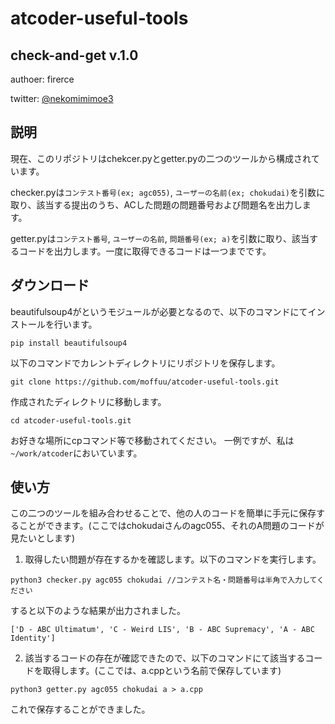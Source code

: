 # atcoder-useful-tools

## check-and-get v.1.0

authoer: firerce

twitter: [@nekomimimoe3](https://twitter.com/nekomimimoe3)


## 説明
現在、このリポジトリはchekcer.pyとgetter.pyの二つのツールから構成されています。

checker.pyは`コンテスト番号(ex; agc055)`, `ユーザーの名前(ex; chokudai)`を引数に取り、該当する提出のうち、ACした問題の問題番号および問題名を出力します。

getter.pyは`コンテスト番号`, `ユーザーの名前`, `問題番号(ex; a)`を引数に取り、該当するコードを出力します。一度に取得できるコードは一つまでです。


## ダウンロード

beautifulsoup4がというモジュールが必要となるので、以下のコマンドにてインストールを行います。

`pip install beautifulsoup4`

以下のコマンドでカレントディレクトリにリポジトリを保存します。

`git clone https://github.com/moffuu/atcoder-useful-tools.git`

作成されたディレクトリに移動します。

`cd atcoder-useful-tools.git`

お好きな場所にcpコマンド等で移動されてください。
一例ですが、私は`~/work/atcoder`においています。


## 使い方
この二つのツールを組み合わせることで、他の人のコードを簡単に手元に保存することができます。(ここではchokudaiさんのagc055、それのA問題のコードが見たいとします)

1. 取得したい問題が存在するかを確認します。以下のコマンドを実行します。

`python3 checker.py agc055 chokudai //コンテスト名・問題番号は半角で入力してください`

すると以下のような結果が出力されました。

`['D - ABC Ultimatum', 'C - Weird LIS', 'B - ABC Supremacy', 'A - ABC Identity']`

2. 該当するコードの存在が確認できたので、以下のコマンドにて該当するコードを取得します。(ここでは、a.cppという名前で保存しています)

`python3 getter.py agc055 chokudai a > a.cpp`

これで保存することができました。
